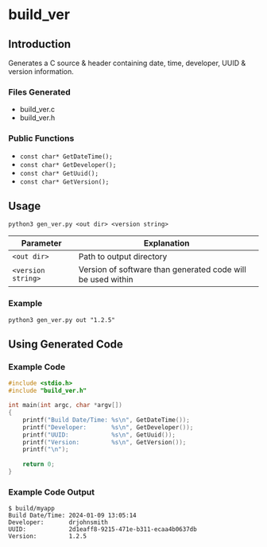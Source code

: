 # build_ver
## Introduction
Generates a C source &amp; header containing date, time, developer, UUID &amp; version information.

### Files Generated
* build_ver.c
* build_ver.h

### Public Functions
* `const char* GetDateTime();`
* `const char* GetDeveloper();`
* `const char* GetUuid();`
* `const char* GetVersion();`

## Usage
`python3 gen_ver.py <out dir> <version string>`

|Parameter|Explanation|
|---|---|
|`<out dir>`|Path to output directory|
|`<version string>`|Version of software than generated code will be used within|

### Example
``` shell
python3 gen_ver.py out "1.2.5"
```
## Using Generated Code

### Example Code
```c
#include <stdio.h>
#include "build_ver.h"

int main(int argc, char *argv[])
{
    printf("Build Date/Time: %s\n", GetDateTime());
    printf("Developer:       %s\n", GetDeveloper());
    printf("UUID:            %s\n", GetUuid());
    printf("Version:         %s\n", GetVersion());
    printf("\n");
    
    return 0;
}
```

### Example Code Output
```
$ build/myapp 
Build Date/Time: 2024-01-09 13:05:14
Developer:       drjohnsmith
UUID:            2d1eaff8-9215-471e-b311-ecaa4b0637db
Version:         1.2.5
```

